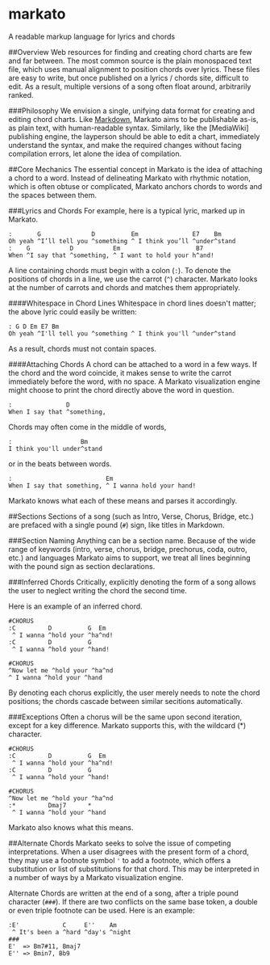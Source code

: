 # markato
A readable markup language for lyrics and chords

##Overview
Web resources for finding and creating chord charts are few and far between. The most common source is the plain monospaced text file, which uses manual alignment to position chords over lyrics. These files are easy to write, but once published on a lyrics / chords site, difficult to edit. As a result, multiple versions of a song often float around, arbitrarily ranked.

###Philosophy
We envision a single, unifying data format for creating and editing chord charts. Like [Markdown](https://daringfireball.net/projects/markdown), Markato aims to be publishable as-is, as plain text, with human-readable syntax. Similarly, like the [MediaWiki] publishing engine, the layperson should be able to edit a chart, immediately understand the syntax, and make the required changes without facing compilation errors, let alone the idea of compilation.

##Core Mechanics
The essential concept in Markato is the idea of attaching a chord to a word. Instead of delineating Markato with rhythmic notation, which is often obtuse or complicated, Markato anchors chords to words and the spaces between them. 

###Lyrics and Chords
For example, here is a typical lyric, marked up in Markato.
```
:       G              D          Em               E7    Bm
Oh yeah ^I’ll tell you ^something ^ I think you’ll ^under^stand
:    G           D           Em                     B7
When ^I say that ^something, ^ I want to hold your h^and!
```

A line containing chords must begin with a colon (`:`). To denote the positions of chords in a line, we use the carrot (`^`) character. Markato looks at the number of carrots and chords and matches them appropriately.

####Whitespace in Chord Lines
Whitespace in chord lines doesn't matter; the above lyric could easily be written:
```
: G D Em E7 Bm
Oh yeah ^I'll tell you ^something ^ I think you'll ^under^stand
```
As a result, chords must not contain spaces.

####Attaching Chords
A chord can be attached to a word in a few ways. If the chord and the word coincide, it makes sense to write the carrot immediately before the word, with no space. A Markato visualization engine might choose to print the chord directly above the word in question.
```
:               D
When I say that ^something,
```
Chords may often come in the middle of words,
```
:                   Bm
I think you'll under^stand
```
or in the beats between words.
```
:                          Em
When I say that something, ^ I wanna hold your hand!
```
Markato knows what each of these means and parses it accordingly.

##Sections
Sections of a song (such as Intro, Verse, Chorus, Bridge, etc.) are prefaced with a single pound (`#`) sign, like titles in Markdown. 

###Section Naming
Anything can be a section name. Because of the wide range of keywords (intro, verse, chorus, bridge, prechorus, coda, outro, etc.) and languages Markato aims to support, we treat all lines beginning with the pound sign as section declarations.

###Inferred Chords
Critically, explicitly denoting the form of a song allows the user to neglect writing the chord the second time.

Here is an example of an inferred chord.
```
#CHORUS
:C         D          G  Em  
 ^ I wanna ^hold your ^ha^nd!
:C         D          G      
 ^ I wanna ^hold your ^hand!

#CHORUS
^Now let me ^hold your ^ha^nd
^ I wanna ^hold your ^hand

```
By denoting each chorus explicitly, the user merely needs to note the chord positions; the chords cascade between similar secitions automatically.

###Exceptions
Often a chorus will be the same upon second iteration, except for a key difference. Markato supports this, with the wildcard (*) character.
```
#CHORUS
:C         D          G  Em  
 ^ I wanna ^hold your ^ha^nd!
:C         D          G      
 ^ I wanna ^hold your ^hand!

#CHORUS
^Now let me ^hold your ^ha^nd
:*         Dmaj7      *
 ^ I wanna ^hold your ^hand
```
Markato also knows what this means.

##Alternate Chords
Markato seeks to solve the issue of competing interpretations. When a user disagrees with the present form of a chord, they may use a footnote symbol `'` to add a footnote, which offers a substitution or list of substitutions for that chord. This may be interpreted in a number of ways by a Markato visualization engine.

Alternate Chords are written at the end of a song, after a triple pound character (`###`). If there are two conflicts on the same base token, a double or even triple footnote can be used. Here is an example:
```
:E'            C     E''    Am
 ^ It's been a ^hard ^day's ^night
###
E'  => Bm7#11, Bmaj7
E'' => Bmin7, Bb9
```


